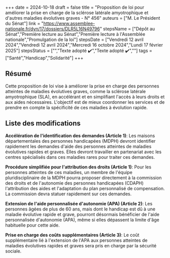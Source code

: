 +++
date = 2024-10-18
draft = false
title = "Proposition de loi pour améliorer la prise en charge de la sclérose latérale amyotrophique et d'autres maladies évolutives graves - N° 456"
auteurs = ["M. Le Président du Sénat"]
link = "https://www.assemblee-nationale.fr/dyn/17/dossiers/DLR5L16N49796"
stepsName = ["Dépôt au Sénat","Première lecture au Sénat","Première lecture à l'Assemblée nationale","Promulgation de la loi"]
stepsDate = ["Vendredi 12 avril 2024","Vendredi 12 avril 2024","Mercredi 16 octobre 2024","Lundi 17 février 2025"]
stepsStatus = ["","Texte adopté ✔️","Texte adopté ✔️",""]
tags = ["Santé","Handicap","Solidarité"]
+++

## Résumé

Cette proposition de loi vise à améliorer la prise en charge des personnes atteintes de maladies évolutives graves, comme la sclérose latérale amyotrophique (SLA), en accélérant et en simplifiant l'accès à leurs droits et aux aides nécessaires. L'objectif est de mieux coordonner les services et de prendre en compte la spécificité de ces maladies à évolution rapide.

## Liste des modifications

**Accélération de l'identification des demandes (Article 1)**: Les maisons départementales des personnes handicapées (MDPH) devront identifier rapidement les demandes d'aide des personnes atteintes de maladies évolutives rapides et graves. Elles devront travailler en partenariat avec les centres spécialisés dans ces maladies rares pour traiter ces demandes.

**Procédure simplifiée pour l'attribution des droits (Article 1)**: Pour les personnes atteintes de ces maladies, un membre de l'équipe pluridisciplinaire de la MDPH pourra proposer directement à la commission des droits et de l'autonomie des personnes handicapées (CDAPH) l'attribution des aides et l'adaptation du plan personnalisé de compensation. La commission devra statuer rapidement sur ces demandes.

**Extension de l'aide personnalisée d'autonomie (APA) (Article 2)**: Les personnes âgées de plus de 60 ans, mais dont le handicap est dû à une maladie évolutive rapide et grave, pourront désormais bénéficier de l'aide personnalisée d'autonomie (APA), même si elles dépassent la limite d'âge habituelle pour cette aide.

**Prise en charge des coûts supplémentaires (Article 3)**: Le coût supplémentaire lié à l'extension de l'APA aux personnes atteintes de maladies évolutives rapides et graves sera pris en charge par la sécurité sociale.
